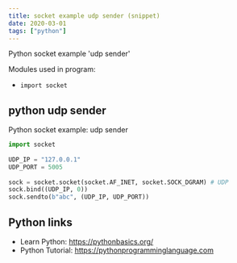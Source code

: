 ```yaml
---
title: socket example udp sender (snippet)
date: 2020-03-01
tags: ["python"]
---
```

Python socket example 'udp sender'


Modules used in program: 
* `import socket`

## python udp sender

Python socket example: udp sender

```python
import socket
 
UDP_IP = "127.0.0.1"
UDP_PORT = 5005
 
sock = socket.socket(socket.AF_INET, socket.SOCK_DGRAM) # UDP
sock.bind((UDP_IP, 0))
sock.sendto(b"abc", (UDP_IP, UDP_PORT))

```

## Python links

- Learn Python: https://pythonbasics.org/
- Python Tutorial: https://pythonprogramminglanguage.com
